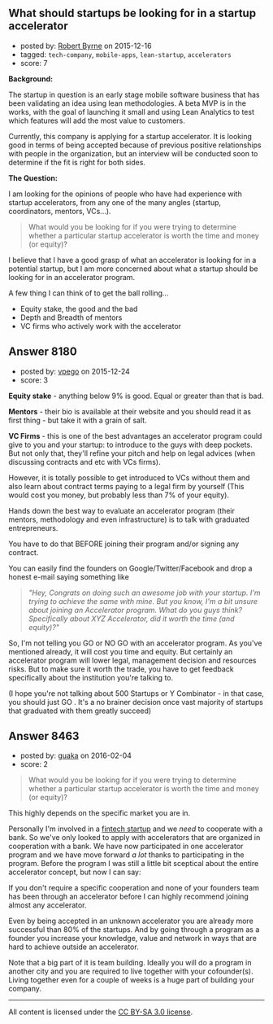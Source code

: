 ## What should startups be looking for in a startup accelerator

- posted by: [Robert Byrne](https://stackexchange.com/users/5232876/robert-byrne) on 2015-12-16
- tagged: `tech-company`, `mobile-apps`, `lean-startup`, `accelerators`
- score: 7

**Background:**

The startup in question is an early stage mobile software business that has been validating an idea using lean methodologies. A beta MVP is in the works, with the goal of launching it small and using Lean Analytics to test which features will add the most value to customers.

Currently, this company is applying for a startup accelerator. It is looking good in terms of being accepted because of previous positive relationships with people in the organization, but an interview will be conducted soon to determine if the fit is right for both sides.

**The Question:**

I am looking for the opinions of people who have had experience with startup accelerators, from any one of the many angles (startup, coordinators, mentors, VCs...).

> What would you be looking for if you were trying to determine whether a particular startup accelerator is worth the time and money (or
> equity)?

I believe that I have a good grasp of what an accelerator is looking for in a potential startup, but I am more concerned about what a startup should be looking for in an accelerator program.

A few thing I can think of to get the ball rolling...

* Equity stake, the good and the bad
* Depth and Breadth of mentors
* VC firms who actively work with the accelerator


## Answer 8180

- posted by: [vpego](https://stackexchange.com/users/7073322/vpego) on 2015-12-24
- score: 3

**Equity stake** - anything below 9% is good. Equal or greater than that is bad.

**Mentors** - their bio is available at their website and you should read it as first thing - but take it with a grain of salt. 

**VC Firms** - this is one of the best advantages an accelerator program could give to you and your startup: to introduce to the guys with deep pockets. But not only that, they'll refine your pitch and help on legal advices (when discussing contracts and etc with VCs firms). 

However, it is totally possible to get introduced to VCs without them and also learn about contract terms paying to a legal firm by yourself (This would cost you money, but probably less than 7% of your equity).

Hands down the best way to evaluate an accelerator program (their mentors, methodology and even infrastructure) is to talk with graduated entrepreneurs.

You have to do that BEFORE joining their program and/or signing any contract. 

You can easily find the founders on Google/Twitter/Facebook and drop a honest e-mail saying something like 

> *"Hey, Congrats on doing such an awesome job with your startup. I'm trying to achieve the same with mine. But you know, I'm a bit unsure
> about joining an Accelerator program. What do you guys think?
> Specifically about XYZ Accelerator, did it worth the time (and
> equity)?"*

So, I'm not telling you GO or NO GO with an accelerator program. As you've mentioned already, it will cost you time and equity. But certainly an accelerator program will lower legal, management decision and resources risks. But to make sure it worth the trade, you have to get feedback specifically about the institution you're talking to.

(I hope you're not talking about 500 Startups or Y Combinator - in that case, you should just GO . It's a no brainer decision once vast majority of startups that graduated with them greatly succeed)




## Answer 8463

- posted by: [guaka](https://stackexchange.com/users/1293564/guaka) on 2016-02-04
- score: 2

> What would you be looking for if you were trying to determine whether a particular startup accelerator is worth the time and money (or equity)?

This highly depends on the specific market you are in.

Personally I'm involved in a [fintech startup](https://www.b2bpay.co/) and we *need* to cooperate with a bank. So we've only looked to apply with accelerators that are organized in cooperation with a bank. We have now participated in one accelerator program and we have move forward *a lot* thanks to participating in the program. Before the program I was still a little bit sceptical about the entire accelerator concept, but now I can say:

If you don't require a specific cooperation and none of your founders team has been through an accelerator before I can highly recommend joining almost any accelerator.

Even by being accepted in an unknown accelerator you are already more successful than 80% of the startups. And by going through a program as a founder you increase your knowledge, value and network in ways that are hard to achieve outside an accelerator.

Note that a big part of it is team building. Ideally you will do a program in another city and you are required to live together with your cofounder(s). Living together even for a couple of weeks is a huge part of building your company.




---

All content is licensed under the [CC BY-SA 3.0 license](https://creativecommons.org/licenses/by-sa/3.0/).
